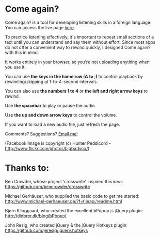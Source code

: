 Come again?
==========

Come again? is a tool for developing listening skills in a foreign language. You can access the live page [here](http://sebpearce.com/come-again/).

To practice listening effectively, it's important to repeat small sections of a text until you can understand and say them without effort. Since most apps do not offer a convenient way to rewind quickly, I designed Come again? with this in mind.

It works entirely in your browser, so you're not uploading anything when you use it.

You can use **the keys in the home row (A to ;)** to control playback by rewinding/skipping at 1-to-4-second intervals.

You can also use **the numbers 1 to 4** or **the left and right arrow keys** to rewind.

Use **the spacebar** to play or pause the audio.

Use **the up and down arrow keys** to control the volume.

If you want to load a new audio file, just refresh the page.

Comments? Suggestions? [Email me!][email]

[email]: mailto:sebpearce@gmail.com

(Facebook Image is copyright (c) Hunter Peddicord - http://www.flickr.com/photos/bigbadvoo/)

Thanks to:
===========

Ben Crowder, whose project 'crosswrite' inspired this idea:
https://github.com/bencrowder/crosswrite

Michael Gerhäuser, who supplied the basic code to get me started:
http://www.michael-gerhaeuser.de/?f=fileapi/readme.html

Bjørn Klinggaard, who created the excellent bPopup.js jQuery plugin:
http://dinbror.dk/blog/bPopup/

John Resig, who created jQuery & the jQuery Hotkeys plugin:
https://github.com/jeresig/jquery.hotkeys
